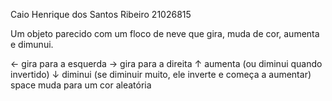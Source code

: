 Caio Henrique dos Santos Ribeiro
21026815

Um objeto parecido com um floco de neve que gira, muda de cor, aumenta e dimunui.

← gira para a esquerda
→ gira para a direita
↑ aumenta (ou diminui quando invertido)
↓ diminui (se diminuir muito, ele inverte e começa a aumentar)
space muda para um cor aleatória